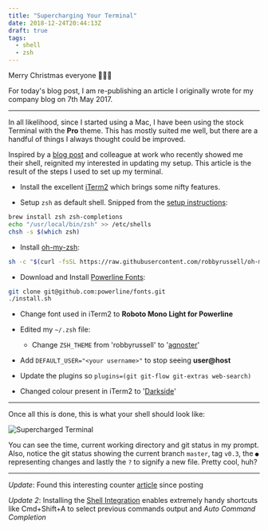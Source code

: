 ```yaml
---
title: "Supercharging Your Terminal"
date: 2018-12-24T20:44:13Z
draft: true
tags: 
  - shell
  - zsh
---
```

Merry Christmas everyone 🎄🎅🏻

For today's blog post, I am re-publishing an article I originally wrote for my company blog on 7th May 2017.

---

In all likelihood, since I started using a Mac, I have been using the stock Terminal with the **Pro** theme. This has mostly suited me well, but there are a handful of things I always thought could be improved.

Inspired by a [blog post](https://medium.com/salesforce-ux/iterm2-with-zsh-shell-5944ee0502ac) and colleague at work who recently showed me their shell, reignited my interested in updating my setup. This article is the result of the steps I used to set up my terminal.

- Install the excellent [iTerm2](http://www.iterm2.com) which brings some nifty features.

- Setup `zsh` as default shell. Snipped from the [setup instructions](https://github.com/robbyrussell/oh-my-zsh/wiki/Installing-ZSH):
```bash
brew install zsh zsh-completions
echo "/usr/local/bin/zsh" >> /etc/shells
chsh -s $(which zsh)
```

- Install [oh-my-zsh](https://github.com/robbyrussell/oh-my-zsh#via-curl):
```bash
sh -c "$(curl -fsSL https://raw.githubusercontent.com/robbyrussell/oh-my-zsh/master/tools/install.sh)"
```

- Download and Install [Powerline Fonts](https://github.com/powerline/fonts):
```bash
git clone git@github.com:powerline/fonts.git
./install.sh
```

- Change font used in iTerm2 to **Roboto Mono Light for Powerline**

- Edited my `~/.zsh` file:
  - Change `ZSH_THEME` from 'robbyrussell' to '[agnoster](https://github.com/agnoster/agnoster-zsh-theme)'
 - Add `DEFAULT_USER="<your username>"` to stop seeing **user@host**
 - Update the plugins so `plugins=(git git-flow git-extras web-search)`

- Changed colour present in iTerm2 to '[Darkside](https://raw.githubusercontent.com/mbadolato/iTerm2-Color-Schemes/master/schemes/Darkside.itermcolors)'

---

Once all this is done, this is what your shell should look like:

![Supercharged Terminal](supercharged-terminal.png)

You can see the time, current working directory and git status in my prompt. Also, notice the git status showing the current branch `master`, tag `v0.3`, the `●` representing changes and lastly the `?` to signify a new file. Pretty cool, huh?

---

_Update_: Found this interesting counter [article](https://joshtronic.com/2017/02/12/you-may-not-need-oh-my-zsh/) since posting

_Update 2_: Installing the [Shell Integration](http://iterm2.com/documentation-shell-integration.html) enables extremely handy shortcuts like Cmd+Shift+A to select previous commands output and _Auto Command Completion_